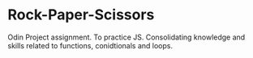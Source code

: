 # Rock-Paper-Scissors
Odin Project assignment.
To practice JS. Consolidating knowledge and skills related to functions, conidtionals and loops.
